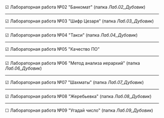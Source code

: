 &#9745; Лабораторная работа №02 "Банкомат" (папка *Лаб.02_Дубовик*) 

---
&#9745; Лабораторная работа №03 "Шифр Цезаря" (папка *Лаб.03_Дубовик*)

---
&#9745; Лабораторная работа №04 "Такси" (папка *Лаб.04_Дубовик*)

---
&#9745; Лабораторная работа №05 "Качество ПО"

---
&#9745; Лабораторная работа №06 "Метод анализа иерархий" (папка *Лаб.06_Дубовик*)

---
&#9745; Лабораторная работа №07 "Шахматы" (папка *Лаб.07_Дубовик*)

---
&#9745; Лабораторная работа №08 "Жеребьевка" (папка *Лаб.08_Дубовик*)

---
&#9744; Лабораторная работа №09 "Угадай число" (папка *Лаб.09_Дубовик*)

